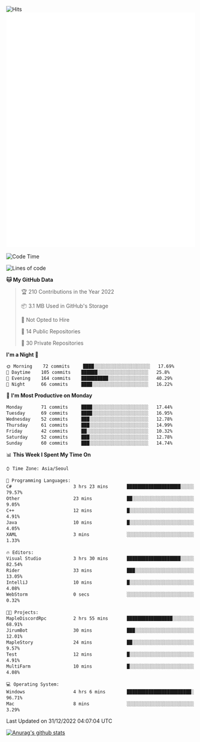 ![Hits](https://hits.seeyoufarm.com/api/count/incr/badge.svg?url=https%3A%2F%2Fgithub.com%2Fkokose1234&count_bg=%2379C83D&title_bg=%23555555&icon=apple.svg&icon_color=%23E7E7E7&title=hits&edge_flat=false)
<br/>
![Metrics](https://github.com/kokose1234/kokose1234/blob/main/github-metrics.svg)

<!--START_SECTION:waka-->
![Code Time](http://img.shields.io/badge/Code%20Time-728%20hrs%2013%20mins-blue)

![Lines of code](https://img.shields.io/badge/From%20Hello%20World%20I%27ve%20Written-884%20Thousand%20lines%20of%20code-blue)

**🐱 My GitHub Data** 

> 🏆 210 Contributions in the Year 2022
 > 
> 📦 3.1 MB Used in GitHub's Storage 
 > 
> 🚫 Not Opted to Hire
 > 
> 📜 14 Public Repositories 
 > 
> 🔑 30 Private Repositories  
 > 
**I'm a Night 🦉** 

```text
🌞 Morning    72 commits     ████░░░░░░░░░░░░░░░░░░░░░   17.69% 
🌆 Daytime    105 commits    ██████░░░░░░░░░░░░░░░░░░░   25.8% 
🌃 Evening    164 commits    ██████████░░░░░░░░░░░░░░░   40.29% 
🌙 Night      66 commits     ████░░░░░░░░░░░░░░░░░░░░░   16.22%

```
📅 **I'm Most Productive on Monday** 

```text
Monday       71 commits     ████░░░░░░░░░░░░░░░░░░░░░   17.44% 
Tuesday      69 commits     ████░░░░░░░░░░░░░░░░░░░░░   16.95% 
Wednesday    52 commits     ███░░░░░░░░░░░░░░░░░░░░░░   12.78% 
Thursday     61 commits     ███░░░░░░░░░░░░░░░░░░░░░░   14.99% 
Friday       42 commits     ██░░░░░░░░░░░░░░░░░░░░░░░   10.32% 
Saturday     52 commits     ███░░░░░░░░░░░░░░░░░░░░░░   12.78% 
Sunday       60 commits     ███░░░░░░░░░░░░░░░░░░░░░░   14.74%

```


📊 **This Week I Spent My Time On** 

```text
⌚︎ Time Zone: Asia/Seoul

💬 Programming Languages: 
C#                       3 hrs 23 mins       ████████████████████░░░░░   79.57% 
Other                    23 mins             ██░░░░░░░░░░░░░░░░░░░░░░░   9.05% 
C++                      12 mins             █░░░░░░░░░░░░░░░░░░░░░░░░   4.91% 
Java                     10 mins             █░░░░░░░░░░░░░░░░░░░░░░░░   4.05% 
XAML                     3 mins              ░░░░░░░░░░░░░░░░░░░░░░░░░   1.33%

🔥 Editors: 
Visual Studio            3 hrs 30 mins       ████████████████████░░░░░   82.54% 
Rider                    33 mins             ███░░░░░░░░░░░░░░░░░░░░░░   13.05% 
IntelliJ                 10 mins             █░░░░░░░░░░░░░░░░░░░░░░░░   4.08% 
WebStorm                 0 secs              ░░░░░░░░░░░░░░░░░░░░░░░░░   0.32%

🐱‍💻 Projects: 
MapleDiscordRpc          2 hrs 55 mins       █████████████████░░░░░░░░   68.91% 
JirumBot                 30 mins             ███░░░░░░░░░░░░░░░░░░░░░░   12.01% 
MapleStory               24 mins             ██░░░░░░░░░░░░░░░░░░░░░░░   9.57% 
Test                     12 mins             █░░░░░░░░░░░░░░░░░░░░░░░░   4.91% 
MultiFarm                10 mins             █░░░░░░░░░░░░░░░░░░░░░░░░   4.08%

💻 Operating System: 
Windows                  4 hrs 6 mins        ████████████████████████░   96.71% 
Mac                      8 mins              ░░░░░░░░░░░░░░░░░░░░░░░░░   3.29%

```


 Last Updated on 31/12/2022 04:07:04 UTC
<!--END_SECTION:waka-->

[![Anurag's github stats](https://github-readme-stats.vercel.app/api?username=kokose1234&theme=dracula)](https://github.com/anuraghazra/github-readme-stats)



	
